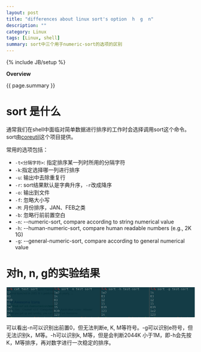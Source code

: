 ```yaml
---
layout: post
title: "differences about linux sort's option  h  g  n"
description: ""
category: Linux 
tags: [Linux, shell]
summary: sort中三个用于numeric-sort的选项的区别
---
```

{% include JB/setup %}

**Overview**

{{ page.summary }}

# sort 是什么

通常我们在shell中面临对简单数据进行排序的工作时会选择调用sort这个命令。sort由[coreutil](http://www.gnu.org/software/coreutils/)这个项目提供。

常用的选项包括：
* `-t<分隔字符>`: 指定排序某一列时所用的分隔字符
* `-k`:指定选择哪一列进行排序
* `-u`: 输出中去除重复行
* `-r`: sort结果默认是字典升序，`-r`改成降序
* `-o`: 输出到文件
* `-f`: 忽略大小写
* `-M`: 月份排序，JAN、FEB之类
* `-b`: 忽略行前前置空白
* `-n`: --numeric-sort, compare according to string numerical value
* `-h`: --human-numeric-sort, compare human readable numbers (e.g., 2K 1G)
* `-g`: --general-numeric-sort, compare according to general numerical value

# 对h, n, g的实验结果
![sort result](/img/2015-03-25-differences-about-linux-sorts-option/sort-result.png)

可以看出-n可以识别出前置0，但无法判断e, K, M等符号。-g可以识别e符号，但无法识别k，M等。-h可以识别k, M等，但是会判断2044K 小于1M，即-h会先按K，M等排序，再对数字进行一次稳定的排序。
